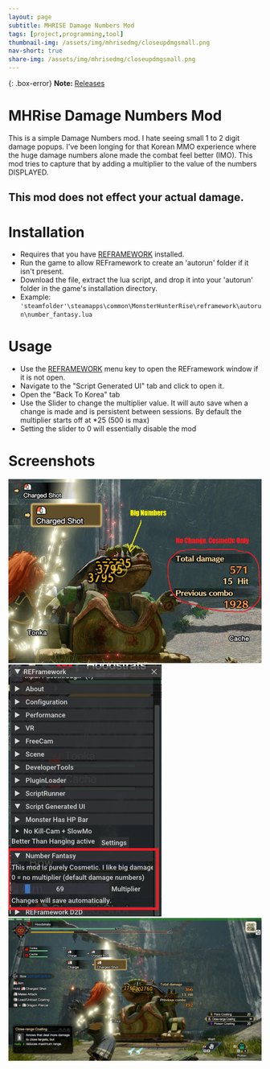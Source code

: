 ```yaml
---
layout: page
subtitle: MHRISE Damage Numbers Mod
tags: [project,programming,tool]
thumbnail-img: /assets/img/mhrisedmg/closeupdmgsmall.png
nav-short: true
share-img: /assets/img/mhrisedmg/closeupdmgsmall.png
---
```

{: .box-error}
**Note:** [Releases](https://www.nexusmods.com/monsterhunterrise/mods/720)

# MHRise Damage Numbers Mod
This is a simple Damage Numbers mod. I hate seeing small 1 to 2 digit damage popups. I've been longing for that Korean MMO experience where the huge damage numbers alone made the combat feel better (IMO). This mod tries to capture that by adding a multiplier to the value of the numbers DISPLAYED. 

## This mod does not effect your actual damage. 


# Installation
- Requires that you have [REFRAMEWORK](https://www.nexusmods.com/monsterhunterrise/mods/26) installed.
- Run the game to allow REFramework to create an 'autorun' folder if it isn't present.
- Download the file, extract the lua script, and drop it into your 'autorun' folder in the game's installation directory.
- Example: `` 'steamfolder'\steamapps\common\MonsterHunterRise\reframework\autorun\number_fantasy.lua``


# Usage
- Use the [REFRAMEWORK](https://www.nexusmods.com/monsterhunterrise/mods/26) menu key to open the REFramework window if it is not open.
- Navigate to the "Script Generated UI" tab and click to open it.
- Open the "Back To Korea" tab
- Use the Slider to change the multiplier value. It will auto save when a change is made and is persistent between sessions. By default the multiplier starts off at *25 (500 is max)
- Setting the slider to 0 will essentially disable the mod

# Screenshots

![closeup](/assets/img/mhrisedmg/closeupdmg.png)
![ref](/assets/img/mhrisedmg/reframeworkmenu.png)
![big](/assets/img/mhrisedmg/regular.jpg)